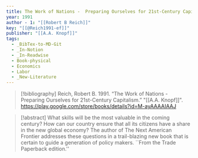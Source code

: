 ```yaml
---
title: The Work of Nations -  Preparing Ourselves for 21st-Century Capitalism
year: 1991
author - 1: "[[Robert B Reich]]"
key: "[[@Reich1991-ef]]"
publisher: "[[A.A. Knopf]]"
tags:
  - _BibTex-to-MD-Git
  - _In-Notion
  - _In-Readwise
  - Book-physical
  - Economics
  - Labor
  - _New-Literature
---
```


> [!bibliography]
> Reich, Robert B. 1991. “The Work of Nations -  Preparing Ourselves for 21st-Century Capitalism.” "[[A.A. Knopf]]". https://play.google.com/store/books/details?id=M-ayAAAAIAAJ

> [!abstract]
> What skills will be the most valuable in the coming century? How can our country ensure that all its citizens have a share in the new global economy? The author of The Next American Frontier addresses these questions in a trail-blazing new book that is certain to guide a generation of policy makers. ``From the Trade Paperback edition.''